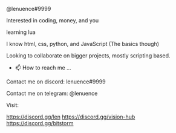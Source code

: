 @lenuence#9999

Interested in coding, money, and you

learning lua

I know html, css, python, and JavaScript
(The basics though)

Looking to collaborate on bigger projects, mostly scripting based.

- 📫 How to reach me ...

Contact me on discord: lenuence#9999

Contact me on telegram: @lenuence

Visit:

https://discord.gg/len
https://discord.gg/vision-hub
https://discord.gg/bitstorm
